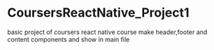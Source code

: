 # CoursersReactNative_Project1
basic project of coursers react native course
make header,footer and content components and show in main file

